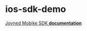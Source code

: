 # ios-sdk-demo

[Joyned Mobike SDK **documentation**](https://gamitee-dev.github.io/ios-sdk-demo/documentation/joynedmobilesdk/)
